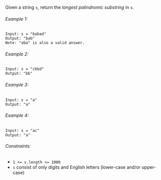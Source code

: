 Given a string `s`, return the *longest palindromic substring* in `s`.

###### Example 1:

```
Input: s = "babad"
Output: "bab"
Note: "aba" is also a valid answer.
```

###### Example 2:

```
Input: s = "cbbd"
Output: "bb"
```

###### Example 3:

```
Input: s = "a"
Output: "a"
```

###### Example 4:

```
Input: s = "ac"
Output: "a"
```
 
###### Constraints:

* `1 <= s.length <= 1000`
* `s` consist of only digits and English letters (lower-case and/or upper-case)